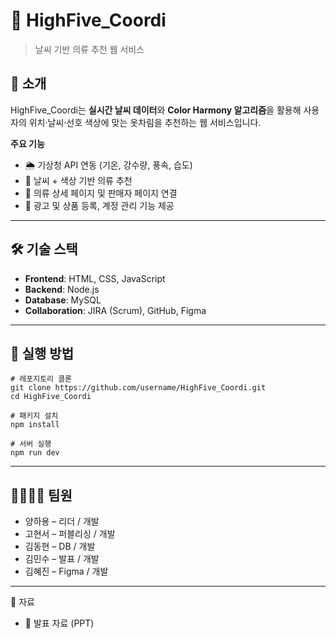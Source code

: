 # 👕 HighFive_Coordi
> 날씨 기반 의류 추천 웹 서비스

## 📖 소개
HighFive_Coordi는 **실시간 날씨 데이터**와 **Color Harmony 알고리즘**을 활용해 사용자의 위치·날씨·선호 색상에 맞는 옷차림을 추천하는 웹 서비스입니다.

**주요 기능**
- 🌦 기상청 API 연동 (기온, 강수량, 풍속, 습도)
- 👔 날씨 + 색상 기반 의류 추천
- 🛒 의류 상세 페이지 및 판매자 페이지 연결
- 📱 광고 및 상품 등록, 계정 관리 기능 제공

---

## 🛠 기술 스택
- **Frontend**: HTML, CSS, JavaScript  
- **Backend**: Node.js  
- **Database**: MySQL  
- **Collaboration**: JIRA (Scrum), GitHub, Figma  

---

## 🚀 실행 방법
```
# 레포지토리 클론
git clone https://github.com/username/HighFive_Coordi.git
cd HighFive_Coordi

# 패키지 설치
npm install

# 서버 실행
npm run dev
```
---

## 👨‍👩‍👧‍👦 팀원
- 양하용 – 리더 / 개발
- 고현서 – 퍼블리싱 / 개발
- 김동현 – DB / 개발
- 김민수 – 발표 / 개발
- 김혜진 – Figma / 개발

---

📑 자료
- 📂 발표 자료 (PPT)













